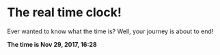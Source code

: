 # The real time clock!

Ever wanted to know what the time is? Well, your journey is about to end!

**The time is Nov 29, 2017, 16:28**